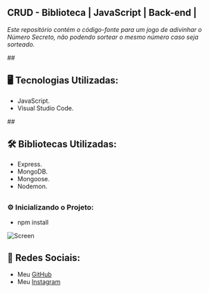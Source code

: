  ## CRUD - Biblioteca | JavaScript | Back-end |

<p><em>Este repositório contém o código-fonte para um jogo de adivinhar o Número Secreto, não podendo sortear o mesmo número caso seja sorteado.</em></p>

 ##<h2>🖥️ Tecnologias Utilizadas:</h2>
<ul>
      <li>JavaScript.</li>
      <li>Visual Studio Code.</li>
</ul>
 ## <h2>🛠️ Bibliotecas Utilizadas: </h2>
<ul>
      <li>Express.</li>
      <li>MongoDB.</li>
      <li>Mongoose.</li>
      <li>Nodemon.</li>
</ul>

 ## <h3>⚙️ Inicializando o Projeto:</h3>
<ul>
<li>npm install</li>
</ul>

![Screen](https://cdn.discordapp.com/attachments/1129425322685767680/1148647885186019460/image.png)

 ## 📱 Redes Sociais:
* Meu [GitHub](https://github.com/ViniciusTunes)
* Meu [Instagram](https://www.instagram.com/yng.Vinicius/)
